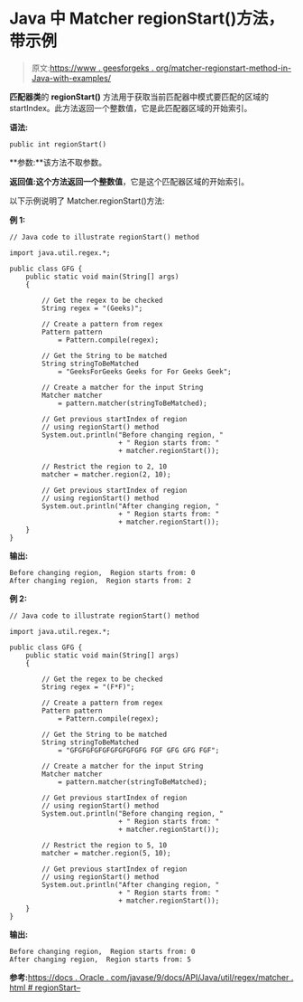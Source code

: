 # Java 中 Matcher regionStart()方法，带示例

> 原文:[https://www . geesforgeks . org/matcher-regionstart-method-in-Java-with-examples/](https://www.geeksforgeeks.org/matcher-regionstart-method-in-java-with-examples/)

**匹配器类**的 **regionStart()** 方法用于获取当前匹配器中模式要匹配的区域的 startIndex。此方法返回一个整数值，它是此匹配器区域的开始索引。

**语法:**

```
public int regionStart()

```

**参数:**该方法不取参数。

**返回值:**这个方法返回一个**整数值**，它是这个匹配器区域的开始索引。

以下示例说明了 Matcher.regionStart()方法:

**例 1:**

```
// Java code to illustrate regionStart() method

import java.util.regex.*;

public class GFG {
    public static void main(String[] args)
    {

        // Get the regex to be checked
        String regex = "(Geeks)";

        // Create a pattern from regex
        Pattern pattern
            = Pattern.compile(regex);

        // Get the String to be matched
        String stringToBeMatched
            = "GeeksForGeeks Geeks for For Geeks Geek";

        // Create a matcher for the input String
        Matcher matcher
            = pattern.matcher(stringToBeMatched);

        // Get previous startIndex of region
        // using regionStart() method
        System.out.println("Before changing region, "
                           + " Region starts from: "
                           + matcher.regionStart());

        // Restrict the region to 2, 10
        matcher = matcher.region(2, 10);

        // Get previous startIndex of region
        // using regionStart() method
        System.out.println("After changing region, "
                           + " Region starts from: "
                           + matcher.regionStart());
    }
}
```

**输出:**

```
Before changing region,  Region starts from: 0
After changing region,  Region starts from: 2

```

**例 2:**

```
// Java code to illustrate regionStart() method

import java.util.regex.*;

public class GFG {
    public static void main(String[] args)
    {

        // Get the regex to be checked
        String regex = "(F*F)";

        // Create a pattern from regex
        Pattern pattern
            = Pattern.compile(regex);

        // Get the String to be matched
        String stringToBeMatched
            = "GFGFGFGFGFGFGFGFGFG FGF GFG GFG FGF";

        // Create a matcher for the input String
        Matcher matcher
            = pattern.matcher(stringToBeMatched);

        // Get previous startIndex of region
        // using regionStart() method
        System.out.println("Before changing region, "
                           + " Region starts from: "
                           + matcher.regionStart());

        // Restrict the region to 5, 10
        matcher = matcher.region(5, 10);

        // Get previous startIndex of region
        // using regionStart() method
        System.out.println("After changing region, "
                           + " Region starts from: "
                           + matcher.regionStart());
    }
}
```

**输出:**

```
Before changing region,  Region starts from: 0
After changing region,  Region starts from: 5

```

**参考:**[https://docs . Oracle . com/javase/9/docs/API/Java/util/regex/matcher . html # regionStart–](https://docs.oracle.com/javase/9/docs/api/java/util/regex/Matcher.html#regionStart--)